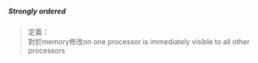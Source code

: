 ##### Strongly ordered
>定義：  
>對於memory修改on one processor is immediately visible to all other processors